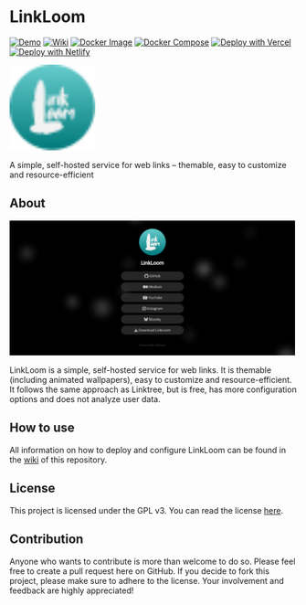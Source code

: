 # LinkLoom

[![Demo](https://img.shields.io/badge/Demo-4cc61e?style=flat&logo=GitHub&logoColor=%23fff)](https://nandolawson.github.io/LinkLoom)
[![Wiki](https://img.shields.io/badge/Wiki-000000?style=flat&logo=GitHub&logoColor=%23fff)](https://github.com/nandolawson/LinkLoom/wiki)
[![Docker Image](https://img.shields.io/badge/Docker%20Image-0db7ed?style=flat&logo=Docker&logoColor=%23fff)](https://hub.docker.com/r/nandolawson/linkloom)
[![Docker Compose](https://img.shields.io/badge/Docker%20Compose-0db7ed?style=flat&logo=Docker&logoColor=%23fff)](https://github.com/nandolawson/LinkLoom/blob/main/docker-compose.yml)
[![Deploy with Vercel](https://img.shields.io/badge/Deploy%20with%20Vercel-000000?style=flat&logo=Vercel&logoColor=%23fff)](https://vercel.com/new/clone?repository-url=https%3A%2F%2Fgithub.com%2Fnandolawson%2FLinkLoom&project-name=LinkLoom&repository-name=LinkLoom)
[![Deploy with Netlify](https://img.shields.io/badge/Deploy%20with%20Netlify-00bebb?style=flat&logo=netlify&logoColor=%23fff)](https://app.netlify.com/start/deploy?repository=https://github.com/nandolawson/LinkLoom/?utm_source=LinkLoom)

<img src="assets/logo.svg" width="150" height="150" alt="Logo"/> <!-- markdownlint-disable-line MD033 -->

 A simple, self-hosted service for web links – themable, easy to customize and resource-efficient

## About

<!-- markdownlint-disable MD033 -->
<img src="assets/screenshot1.png" width="500" alt=" "/>
<!-- markdownlint-enable MD033 -->

LinkLoom is a simple, self-hosted service for web links. It is themable (including animated wallpapers), easy to customize and resource-efficient. It follows the same approach as Linktree, but is free, has more configuration options and does not analyze user data.

## How to use

All information on how to deploy and configure LinkLoom can be found in the [wiki](https://github.com/nandolawson/LinkLoom/wiki) of this repository.

## License

This project is licensed under the GPL v3. You can read the license [here](https://github.com/nandolawson/LinkLoom/blob/master/LICENSE).

## Contribution

Anyone who wants to contribute is more than welcome to do so. Please feel free to create a pull request here on GitHub. If you decide to fork this project, please make sure to adhere to the license. Your involvement and feedback are highly appreciated!
